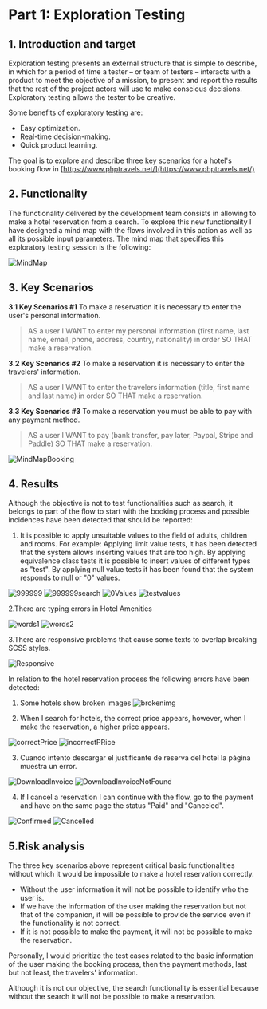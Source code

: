 ﻿

# Part 1: Exploration Testing

## 1. Introduction and target

Exploration testing presents an external structure that is simple to describe, in which for a period of time a tester – or team of testers – interacts with a product to meet the objective of a mission, to present and report the results that the rest of the project actors will use to make conscious decisions. Exploratory testing allows the tester to be creative.

Some benefits of exploratory testing are:
- Easy optimization.
- Real-time decision-making.
- Quick product learning.

The goal is to explore and describe three key scenarios for a hotel's booking flow in [https://www.phptravels.net/](https://www.phptravels.net/)

## 2. Functionality

The functionality delivered by the development team consists in allowing to make a hotel reservation from a search. To explore this new functionality I have designed a mind map with the flows involved in this action as well as all its possible input parameters. 
The mind map that specifies this exploratory testing session is the following:

![MindMap](https://github.com/jsilvalu/QAutomation/blob/main/Resources/PHPTRAVELS.png?raw=true)


## 3. Key Scenarios

**3.1 Key Scenarios #1**
To make a reservation it is necessary to enter the user's personal information.

> AS a user I WANT to enter my personal information (first name, last
> name, email, phone, address, country, nationality) in order SO THAT make a
> reservation.

**3.2 Key Scenarios #2**
To make a reservation it is necessary to enter the travelers' information.

> AS a user I WANT to enter the travelers information (title, first name
> and last name) in order SO THAT make a reservation.

**3.3 Key Scenarios #3**
To make a reservation you must be able to pay with any payment method.

> AS a user I WANT to pay (bank transfer, pay later, Paypal, Stripe and
> Paddle) SO THAT make a reservation.

![MindMapBooking](https://github.com/jsilvalu/QAutomation/blob/main/Resources/PHPTRAVELSBooking.png?raw=true)


## 4. Results

Although the objective is not to test functionalities such as search, it belongs to part of the flow to start with the booking process and possible incidences have been detected that should be reported:

1. It is possible to apply unsuitable values to the field of adults, children and rooms.
For example: Applying limit value tests, it has been detected that the system allows inserting values that are too high. By applying equivalence class tests it is possible to insert values of different types as "test". By applying null value tests it has been found that the system responds to null or "0" values.

![999999](https://github.com/jsilvalu/QAutomation/blob/main/Resources/Imagen1.png?raw=true)
![999999search](https://github.com/jsilvalu/QAutomation/blob/main/Resources/Imagen2.png?raw=true)
![0Values](https://github.com/jsilvalu/QAutomation/blob/main/Resources/Imagen3.png?raw=true)
![testvalues](https://github.com/jsilvalu/QAutomation/blob/main/Resources/Imagen4.png?raw=true)

2.There are typing errors in Hotel Amenities

![words1](https://github.com/jsilvalu/QAutomation/blob/main/Resources/Imagen12.png?raw=true)
![words2](https://github.com/jsilvalu/QAutomation/blob/main/Resources/Imagen13.png?raw=true)

3.There are responsive problems that cause some texts to overlap breaking SCSS styles.

![Responsive](https://github.com/jsilvalu/QAutomation/blob/main/Resources/Imagen14.png?raw=true)


In relation to the hotel reservation process the following errors have been detected:

1. Some hotels show broken images
![brokenimg](https://github.com/jsilvalu/QAutomation/blob/main/Resources/Imagen5.png?raw=true)

2. When I search for hotels, the correct price appears, however, when I make the reservation, a higher price appears.

![correctPrice](https://github.com/jsilvalu/QAutomation/blob/main/Resources/Imagen6.png?raw=true)
![incorrectPRice](https://github.com/jsilvalu/QAutomation/blob/main/Resources/Imagen7.png?raw=true)

3. Cuando intento descargar el justificante de reserva del hotel la página muestra un error.

![DownloadInvoice](https://github.com/jsilvalu/QAutomation/blob/main/Resources/Imagen8.png?raw=true)
![DownloadInvoiceNotFound](https://github.com/jsilvalu/QAutomation/blob/main/Resources/Imagen9.png?raw=true)

4. If I cancel a reservation I can continue with the flow, go to the payment and have on the same page the status "Paid" and "Canceled".


![Confirmed](https://github.com/jsilvalu/QAutomation/blob/main/Resources/Imagen10.png?raw=true)
![Cancelled](https://github.com/jsilvalu/QAutomation/blob/main/Resources/Imagen11.png?raw=true)


## 5.Risk analysis

The three key scenarios above represent critical basic functionalities without which it would be impossible to make a hotel reservation correctly.
- Without the user information it will not be possible to identify who the user is.
- If we have the information of the user making the reservation but not that of the companion, it will be possible to provide the service even if the functionality is not correct.
- If it is not possible to make the payment, it will not be possible to make the reservation.

Personally, I would prioritize the test cases related to the basic information of the user making the booking process, then the payment methods, last but not least, the travelers' information.

Although it is not our objective, the search functionality is essential because without the search it will not be possible to make a reservation.
